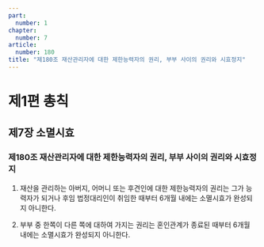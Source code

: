 ```yaml
---
part:
  number: 1
chapter:
  number: 7
article:
  number: 180
title: "제180조 재산관리자에 대한 제한능력자의 권리, 부부 사이의 권리와 시효정지"
---
```


# 제1편 총칙

## 제7장 소멸시효

### 제180조 재산관리자에 대한 제한능력자의 권리, 부부 사이의 권리와 시효정지

1. 재산을 관리하는 아버지, 어머니 또는 후견인에 대한 제한능력자의 권리는 그가 능력자가 되거나 후임 법정대리인이 취임한 때부터 6개월 내에는 소멸시효가 완성되지 아니한다.

2. 부부 중 한쪽이 다른 쪽에 대하여 가지는 권리는 혼인관계가 종료된 때부터 6개월 내에는 소멸시효가 완성되지 아니한다.
